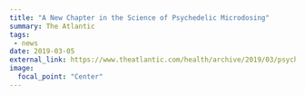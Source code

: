 ```yaml
---
title: "A New Chapter in the Science of Psychedelic Microdosing"
summary: The Atlantic
tags:
 - news
date: 2019-03-05
external_link: https://www.theatlantic.com/health/archive/2019/03/psychedelic-microdosing-depression-anxiety/584119/
image:
  focal_point: "Center"
---
```

